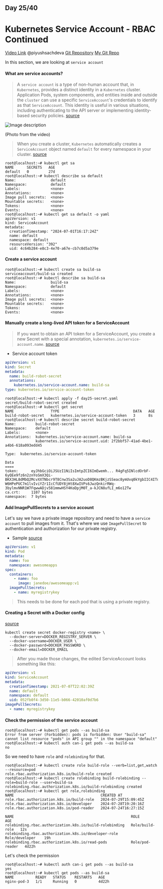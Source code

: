 ## Day 25/40
# Kubernetes Service Account - RBAC Continued
[Video Link](https://www.youtube.com/watch?v=k2iCq7IlMKM)
@piyushsachdeva 
[Git Repository](https://github.com/piyushsachdeva/CKA-2024/)
[My Git Repo](https://github.com/sina14/40daysofkubernetes)


In this section, we are looking at `service account` 

#### What are service accounts?
>A `service account` is a type of non-human account that, in `Kubernetes`, provides a distinct identity in a `Kubernetes` cluster. Application Pods, system components, and entities inside and outside the `cluster` can use a specific `ServiceAccount`'s credentials to identify as that `ServiceAccount`. This identity is useful in various situations, including authenticating to the API server or implementing identity-based security policies.
[source](https://kubernetes.io/docs/concepts/security/service-accounts/#what-are-service-accounts)


![Image description](https://dev-to-uploads.s3.amazonaws.com/uploads/articles/nqqegd01m8jzip6u86xp.png)

(Photo from the video)

>When you create a cluster, `Kubernetes` automatically creates a `ServiceAccount` object named `default` for every namespace in your cluster.
[source](https://kubernetes.io/docs/concepts/security/service-accounts/#default-service-accounts)

```console
root@localhost:~# kubectl get sa
NAME      SECRETS   AGE
default   0         27d
root@localhost:~# kubectl describe sa default
Name:                default
Namespace:           default
Labels:              <none>
Annotations:         <none>
Image pull secrets:  <none>
Mountable secrets:   <none>
Tokens:              <none>
Events:              <none>
root@localhost:~# kubectl get sa default -o yaml
apiVersion: v1
kind: ServiceAccount
metadata:
  creationTimestamp: "2024-07-01T16:17:24Z"
  name: default
  namespace: default
  resourceVersion: "392"
  uid: 4c64b284-e8c3-4e70-a67e-cb7c0d5a379e

```
 
#### Create a service account

```console
root@localhost:~# kubectl create sa build-sa
serviceaccount/build-sa created
root@localhost:~# kubectl describe sa build-sa
Name:                build-sa
Namespace:           default
Labels:              <none>
Annotations:         <none>
Image pull secrets:  <none>
Mountable secrets:   <none>
Tokens:              <none>
Events:              <none>

```

#### Manually create a long-lived API token for a ServiceAccount
>If you want to obtain an API token for a ServiceAccount, you create a new Secret with a special annotation, `kubernetes.io/service-account.name`.
[source](https://kubernetes.io/docs/tasks/configure-pod-container/configure-service-account/)

- Service account token
```yaml
apiVersion: v1
kind: Secret
metadata:
  name: build-robot-secret
  annotations:
    kubernetes.io/service-account.name: build-sa
type: kubernetes.io/service-account-token
```

```console
root@localhost:~# kubectl apply -f day25-secret.yaml
secret/build-robot-secret created
root@localhost:~# kubectl get secret
NAME                 TYPE                                  DATA   AGE
build-robot-secret   kubernetes.io/service-account-token   3      8s
root@localhost:~# kubectl describe secret build-robot-secret
Name:         build-robot-secret
Namespace:    default
Labels:       <none>
Annotations:  kubernetes.io/service-account.name: build-sa
              kubernetes.io/service-account.uid: 2f2bbf57-41ad-4be1-a4b6-618a093edd45

Type:  kubernetes.io/service-account-token

Data
====
token:      eyJhbGciOiJSUzI1NiIsImtpZCI6ImEwemh... R4gFq5INlcdOrbF-6yQEe9fz6n2znYoSmX3Qi-BKX3HL8dMbQ2McvXXTNbcr9T8Cnw3Sa2uJA2uoD8QKmzBKjzSSeac8ymUvq0kYgbIIC4ITdtZCA26hD54Hds3i92uoQ245Vfh9miW_YVHtkVgL9tCjrKJRfkEYEfd2H_Eijq-W6HPePUC7m1lvIviYZr1IcCfUDY8jHt8XwIVPs6JwzQnkirRWq-3bylmvNNR1W7FqwwADjv581mmwHSY4KoDpjM0T_a-kJCN8ufLI_m6o12Tw
ca.crt:     1107 bytes
namespace:  7 bytes

```

#### Add ImagePullSecrets to a service account

Let's say we have a private image repository and need to have a `service account` to pull images from it. That's where we use `ImagePullSecret` to authentication and authorization for our private registry.

- Sample [source](https://kubernetes.io/docs/concepts/containers/images/#referring-to-an-imagepullsecrets-on-a-pod)
```yaml
apiVersion: v1
kind: Pod
metadata:
  name: foo
  namespace: awesomeapps
spec:
  containers:
    - name: foo
      image: janedoe/awesomeapp:v1
  imagePullSecrets:
    - name: myregistrykey
```
>This needs to be done for each pod that is using a private registry.

#### Creating a Secret with a Docker config
[source](https://kubernetes.io/docs/concepts/containers/images/#creating-a-secret-with-a-docker-config)
```
kubectl create secret docker-registry <name> \
  --docker-server=DOCKER_REGISTRY_SERVER \
  --docker-username=DOCKER_USER \
  --docker-password=DOCKER_PASSWORD \
  --docker-email=DOCKER_EMAIL
```

>After you made those changes, the edited ServiceAccount looks something like this:
```yaml
apiVersion: v1
kind: ServiceAccount
metadata:
  creationTimestamp: 2021-07-07T22:02:39Z
  name: default
  namespace: default
  uid: 052fb0f4-3d50-11e5-b066-42010af0d7b6
imagePullSecrets:
  - name: myregistrykey
```

#### Check the permission of the service account

```console
root@localhost:~# kubectl get pods --as build-sa
Error from server (Forbidden): pods is forbidden: User "build-sa" cannot list resource "pods" in API group "" in the namespace "default"
root@localhost:~# kubectl auth can-i get pods --as build-sa
no
```

So we need to have `role` and `rolebinding` for that.
```console
root@localhost:~# kubectl create role build-role --verb=list,get,watch --resource=pod
role.rbac.authorization.k8s.io/build-role created
root@localhost:~# kubectl create rolebinding build-rolebinding --role=build-role --user=build-sa
rolebinding.rbac.authorization.k8s.io/build-rolebinding created
root@localhost:~# kubectl get role,rolebinding
NAME                                        CREATED AT
role.rbac.authorization.k8s.io/build-role   2024-07-29T15:09:45Z
role.rbac.authorization.k8s.io/developer    2024-07-28T19:20:16Z
role.rbac.authorization.k8s.io/pod-reader   2024-07-24T16:27:15Z

NAME                                                      ROLE              AGE
rolebinding.rbac.authorization.k8s.io/build-rolebinding   Role/build-role   12s
rolebinding.rbac.authorization.k8s.io/developer-role      Role/developer    19h
rolebinding.rbac.authorization.k8s.io/read-pods           Role/pod-reader   4d22h
```

Let's check the permission
```console
root@localhost:~# kubectl auth can-i get pods --as build-sa
yes
root@localhost:~# kubectl get pods --as build-sa
NAME          READY   STATUS    RESTARTS   AGE
nginx-pod-3   1/1     Running   0          4d22h
```






